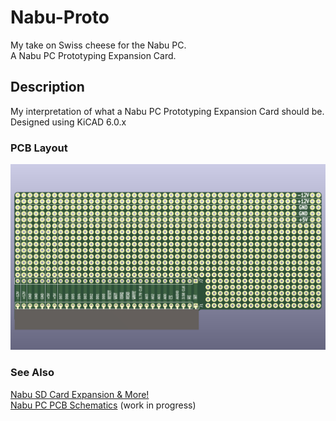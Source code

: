 # Nabu-Proto
My take on Swiss cheese for the Nabu PC.<br >
A Nabu PC Prototyping Expansion Card.

## Description
My interpretation of what a Nabu PC Prototyping Expansion Card should be. Designed using KiCAD 6.0.x

### PCB Layout
![NabuProto Board Image](Nabu-Proto.png "Nabu PC Prototyping Expansion Card")

### See Also
[Nabu SD Card Expansion & More!](https://github.com/ayourk/Nabu-SD/tree/main/kicad)<br />
[Nabu PC PCB Schematics](https://github.com/ayourk/Nabu-PC) (work in progress)
